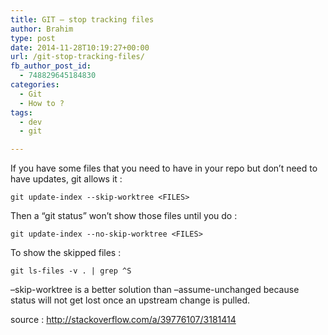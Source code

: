 ```yaml
---
title: GIT – stop tracking files
author: Brahim
type: post
date: 2014-11-28T10:19:27+00:00
url: /git-stop-tracking-files/
fb_author_post_id:
  - 748829645184830
categories:
  - Git
  - How to ?
tags:
  - dev
  - git

---
```

If you have some files that you need to have in your repo but don’t need to have updates, git allows it :

    git update-index --skip-worktree <FILES>
    

Then a “git status” won’t show those files until you do :

    git update-index --no-skip-worktree <FILES>
    

To show the skipped files :

    git ls-files -v . | grep ^S
    

&#8211;skip-worktree is a better solution than &#8211;assume-unchanged because status will not get lost once an upstream change is pulled.

source : <http://stackoverflow.com/a/39776107/3181414>

&nbsp;
